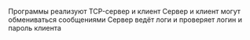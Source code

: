 Программы реализуют TCP-сервер и клиент
Сервер и клиент могут обмениваться сообщениями
Сервер ведёт логи и проверяет логин и пароль клиента
